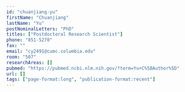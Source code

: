 ```yaml
---
id: "chuanjiang-yu"
firstName: "Chuanjiang"
lastName: "Yu"
postNominalLetters: "PhD"
titles: ["Postdoctoral Research Scientist"]
phone: "851-5270"
fax: ""
email: "cy2491@cumc.columbia.edu"
room: "507"
researchAreas: []
pubmed: "https://pubmed.ncbi.nlm.nih.gov/?term=Yu+C%5BAuthor%5D"
url: []
tags: ["page-format:long", "publication-format:recent"]
---
```

